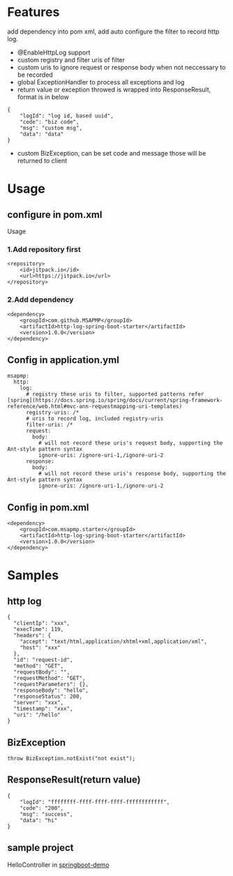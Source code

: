 # Features
add dependency into pom xml, add auto configure the filter to record http log.
* @EnableHttpLog support
* custom registry and filter uris of filter
* custom uris to ignore request or response body when not neccessary to be recorded
* global ExceptionHandler to process all exceptions and log
* return value or exception throwed is wrapped into ResponseResult, format is in
 below
```
{
    "logId": "log id, based uuid",
    "code": "biz code",
    "msg": "custom msg",
    "data": "data"
}
```
* custom BizException, can be set code and message those will be returned to
 client 

# Usage
## configure in pom.xml
Usage
### 1.Add repository first
```
<repository>
    <id>jitpack.io</id>
    <url>https://jitpack.io</url>
</repository>
```
### 2.Add dependency
```
<dependency>
    <groupId>com.github.MSAPMP</groupId>
    <artifactId>http-log-spring-boot-starter</artifactId>
    <version>1.0.0</version>
</dependency>
```

## Config in application.yml
```
msapmp:
  http:
    log:
      # registry these uris to filter, supported patterns refer [spring](https://docs.spring.io/spring/docs/current/spring-framework-reference/web.html#mvc-ann-requestmapping-uri-templates)
      registry-uris: /*
      # uris to record log, included registry-uris
      filter-uris: /*
      request:
        body:
          # will not record these uris's request body, supporting the Ant-style pattern syntax
          ignore-uris: /ignore-uri-1,/ignore-uri-2
      response:
        body:
          # will not record these uris's response body, supporting the Ant-style pattern syntax
          ignore-uris: /ignore-uri-1,/ignore-uri-2
```

## Config in pom.xml
```
<dependency>
    <groupId>com.msapmp.starter</groupId>
    <artifactId>http-log-spring-boot-starter</artifactId>
    <version>1.0.0</version>
</dependency>
```

# Samples
## http log
```
{
  "clientIp": "xxx",
  "execTime": 119,
  "headers": {
    "accept": "text/html,application/xhtml+xml,application/xml",
    "host": "xxx"
  },
  "id": "request-id",
  "method": "GET",
  "requestBody": "",
  "requestMethod": "GET",
  "requestParameters": {},
  "responseBody": "hello",
  "responseStatus": 200,
  "server": "xxx",
  "timestamp": "xxx",
  "uri": "/hello"
}
```

## BizException
```
throw BizException.notExist("not exist");
```

## ResponseResult(return value)
```
{
    "logId": "ffffffff-ffff-ffff-ffff-ffffffffffff",
    "code": "200",
    "msg": "success",
    "data": "hi"
}
```

## sample project
HelloController in [springboot-demo](https://github.com/wellsemon/springboot-demo/tree/master/api-rest)
